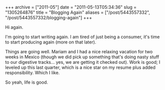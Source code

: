 +++
archive = ["2011-05"]
date = "2011-05-13T05:34:36"
slug = "1305264876"
title = "Blogging Again"
aliases = ["/post/5443557332", "/post/5443557332/blogging-again"]
+++

Hi again.

I'm going to start writing again.  I am tired of just being a consumer,
it's time to start producing again (more on that later).

Things are going well.  Mariam and I had a nice relaxing vacation for two
weeks in Mexico (though we did pick up something that's doing nasty stuff
to our digestive tracks... yes, we are getting it checked out).  Work is
good; I leveled up this last quarter, which is a nice star on my resume
plus added responsibility.  Which I like.

So yeah, life is good.

